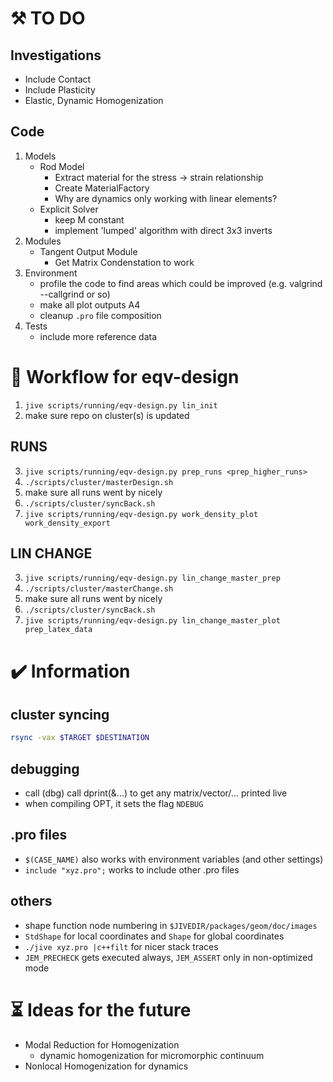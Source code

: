 # :hammer_and_pick: TO DO 
## Investigations
- Include Contact
- Include Plasticity
- Elastic, Dynamic Homogenization
## Code
1. Models
    - Rod Model
      - Extract material for the stress -> strain relationship
      - Create MaterialFactory
      - Why are dynamics only working with linear elements?
    - Explicit Solver
      - keep M constant
      - implement 'lumped' algorithm with direct 3x3 inverts
1. Modules
    - Tangent Output Module
      - Get Matrix Condenstation to work
1. Environment
    - profile the code to find areas which could be improved (e.g. valgrind --callgrind or so)
    - make all plot outputs A4
    - cleanup `.pro` file composition
1. Tests
    - include more reference data
 
# :arrows_counterclockwise: Workflow for eqv-design
1. `jive scripts/running/eqv-design.py lin_init`
2. make sure repo on cluster(s) is updated
## RUNS
3. `jive scripts/running/eqv-design.py prep_runs <prep_higher_runs>`
4. `./scripts/cluster/masterDesign.sh`
5. make sure all runs went by nicely
6. `./scripts/cluster/syncBack.sh`
7. `jive scripts/running/eqv-design.py work_density_plot work_density_export`
## LIN CHANGE
3. `jive scripts/running/eqv-design.py lin_change_master_prep`
4. `./scripts/cluster/masterChange.sh`
5. make sure all runs went by nicely
6. `./scripts/cluster/syncBack.sh`
7. `jive scripts/running/eqv-design.py lin_change_master_plot prep_latex_data`

# :heavy_check_mark: Information
## cluster syncing
``` bash
rsync -vax $TARGET $DESTINATION
```
## debugging
- call (dbg) call dprint(&...) to get any matrix/vector/... printed live
- when compiling OPT, it sets the flag `NDEBUG`
## .pro files
- `$(CASE_NAME)` also works with environment variables (and other settings)
- `include "xyz.pro";` works to include other .pro files
## others
- shape function node numbering in `$JIVEDIR/packages/geom/doc/images`
- `StdShape` for local coordinates and `Shape` for global coordinates
- `./jive xyz.pro |c++filt` for nicer stack traces
- `JEM_PRECHECK` gets executed always, `JEM_ASSERT` only in non-optimized mode

# :hourglass_flowing_sand: Ideas for the future
- Modal Reduction for Homogenization
  - dynamic homogenization for micromorphic continuum
- Nonlocal Homogenization for dynamics
